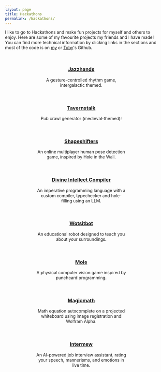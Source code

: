 ```yaml
---
layout: page
title: Hackathons
permalink: /hackathons/
---
```


I like to go to Hackathons and make fun projects for myself and others to enjoy. Here are some of my favourite projects my friends and I have made! You can find more technical information by clicking links in the sections and most of the code is on [my](https://github.com/aswarbs) or [Toby](https://github.com/tobybenjaminclark)'s Github.

<div style="display: flex; flex-wrap: wrap; justify-content: center; gap: 20px; margin-top: 30px;">
  <div style="width: 300px; text-align: center;">
    <h3><a href="/hackathons/jazzhands/">Jazzhands</a></h3>
    <p>A gesture-controlled rhythm game, intergalactic themed.</p>
  </div>

  <div style="width: 300px; text-align: center;">
    <h3><a href="/hackathons/tavernstalk/">Tavernstalk</a></h3>
    <p>Pub crawl generator (medieval-themed)!</p>
  </div>

  <div style="width: 300px; text-align: center;">
    <h3><a href="/hackathons/shapeshifters/">Shapeshifters</a></h3>
    <p>An online multiplayer human pose detection game, inspired by Hole in the Wall.</p>
  </div>

  <div style="width: 300px; text-align: center;">
    <h3><a href="/hackathons/compiler/">Divine Intellect Compiler</a></h3>
    <p>An imperative programming language with a custom compiler, typechecker and hole-filling using an LLM.</p>
  </div>

  <div style="width: 300px; text-align: center;">
    <h3><a href="/hackathons/wotsitbot/">Wotsitbot</a></h3>
    <p>An educational robot designed to teach you about your surroundings.</p>
  </div>

  <div style="width: 300px; text-align: center;">
    <h3><a href="/hackathons/mole/">Mole</a></h3>
    <p>A physical computer vision game inspired by punchcard programming.</p>
  </div>

  <div style="width: 300px; text-align: center;">
    <h3><a href="/hackathons/magicmath/">Magicmath</a></h3>
    <p>Math equation autocomplete on a projected whiteboard using image registration and Wolfram Alpha.</p>
  </div>

  <div style="width: 300px; text-align: center;">
    <h3><a href="/hackathons/intermew/">Intermew</a></h3>
    <p>An AI-powered job interview assistant, rating your speech, mannerisms, and emotions in live time.</p>
  </div>
</div>

